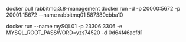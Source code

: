 docker pull rabbitmq:3.8-management
docker run -d -p 20000:5672 -p 20001:15672  --name rabbitmq01 587380cbba10

docker run --name mySQL01 -p 23306:3306 -e MYSQL_ROOT_PASSWORD=yzs74520 -d 0d64f46acfd1